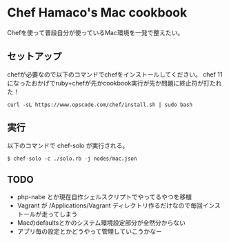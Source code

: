 Chef Hamaco's Mac cookbook
==========

Chefを使って普段自分が使っているMac環境を一発で整えたい。

セットアップ
------------

chefが必要なので以下のコマンドでchefをインストールしてください。
chef 11になったおかげでruby+chefが先かcookbook実行が先か問題に終止符が打たれた！

```
curl -sL https://www.opscode.com/chef/install.sh | sudo bash
```


実行
----

以下のコマンドで chef-solo が実行される。

```
$ chef-solo -c ./solo.rb -j nodes/mac.json
```


TODO
----

- php-nabe とか現在自作シェルスクリプトでやってるやつを移植
- Vagrant が /Applications/Vagrant ディレクトリ作るだけなので毎回インストールが走ってしまう
- Macのdefaultsとかのシステム環境設定部分が全然分からない
- アプリ毎の設定とかどうやって管理していこうかなー
